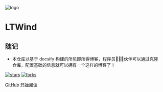 ![logo](_media/logo.png)

# LTWind

## 随记

- 本仓库以基于 docsify 构建的所见即所得博客，程序员👨🏻‍💻伙伴可以通过克隆仓库，配置基础的信息就可以拥有一个这样的博客了！
    
[![stars](https://badgen.net/github/stars/fuzhengwei/fuzhengwei.github.io?icon=github&color=4ab8a1)](https://github.com/xihuimin/xihuimin.github.io) [![forks](https://badgen.net/github/forks/fuzhengwei/fuzhengwei.github.io?icon=github&color=4ab8a1)](https://github.com/xihuimin/xihuimin.github.io) 

[GitHub](<https://github.com/xihuimin/xihuimin.github.io>)
[开始阅读](README.md)